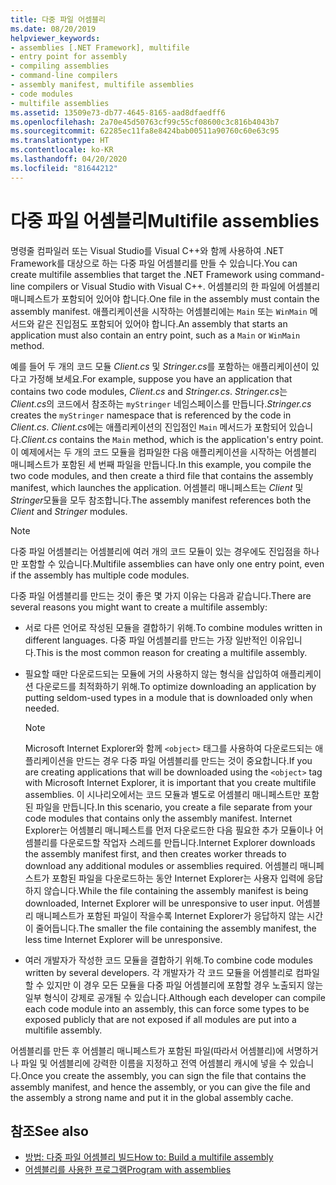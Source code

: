 ```yaml
---
title: 다중 파일 어셈블리
ms.date: 08/20/2019
helpviewer_keywords:
- assemblies [.NET Framework], multifile
- entry point for assembly
- compiling assemblies
- command-line compilers
- assembly manifest, multifile assemblies
- code modules
- multifile assemblies
ms.assetid: 13509e73-db77-4645-8165-aad8dfaedff6
ms.openlocfilehash: 2a70e45d50763cf99c55cf08600c3c816b4043b7
ms.sourcegitcommit: 62285ec11fa8e8424bab00511a90760c60e63c95
ms.translationtype: HT
ms.contentlocale: ko-KR
ms.lasthandoff: 04/20/2020
ms.locfileid: "81644212"
---
```

# <a name="multifile-assemblies"></a><span data-ttu-id="b4446-102">다중 파일 어셈블리</span><span class="sxs-lookup"><span data-stu-id="b4446-102">Multifile assemblies</span></span>

<span data-ttu-id="b4446-103">명령줄 컴파일러 또는 Visual Studio를 Visual C++와 함께 사용하여 .NET Framework를 대상으로 하는 다중 파일 어셈블리를 만들 수 있습니다.</span><span class="sxs-lookup"><span data-stu-id="b4446-103">You can create multifile assemblies that target the .NET Framework using command-line compilers or Visual Studio with Visual C++.</span></span> <span data-ttu-id="b4446-104">어셈블리의 한 파일에 어셈블리 매니페스트가 포함되어 있어야 합니다.</span><span class="sxs-lookup"><span data-stu-id="b4446-104">One file in the assembly must contain the assembly manifest.</span></span> <span data-ttu-id="b4446-105">애플리케이션을 시작하는 어셈블리에는 `Main` 또는 `WinMain` 메서드와 같은 진입점도 포함되어 있어야 합니다.</span><span class="sxs-lookup"><span data-stu-id="b4446-105">An assembly that starts an application must also contain an entry point, such as a `Main` or `WinMain` method.</span></span>

<span data-ttu-id="b4446-106">예를 들어 두 개의 코드 모듈 *Client.cs* 및 *Stringer.cs*를 포함하는 애플리케이션이 있다고 가정해 보세요.</span><span class="sxs-lookup"><span data-stu-id="b4446-106">For example, suppose you have an application that contains two code modules, *Client.cs* and *Stringer.cs*.</span></span> <span data-ttu-id="b4446-107">*Stringer.cs*는 *Client.cs*의 코드에서 참조하는 `myStringer` 네임스페이스를 만듭니다.</span><span class="sxs-lookup"><span data-stu-id="b4446-107">*Stringer.cs* creates the `myStringer` namespace that is referenced by the code in *Client.cs*.</span></span> <span data-ttu-id="b4446-108">*Client.cs*에는 애플리케이션의 진입점인 `Main` 메서드가 포함되어 있습니다.</span><span class="sxs-lookup"><span data-stu-id="b4446-108">*Client.cs* contains the `Main` method, which is the application's entry point.</span></span> <span data-ttu-id="b4446-109">이 예제에서는 두 개의 코드 모듈을 컴파일한 다음 애플리케이션을 시작하는 어셈블리 매니페스트가 포함된 세 번째 파일을 만듭니다.</span><span class="sxs-lookup"><span data-stu-id="b4446-109">In this example, you compile the two code modules, and then create a third file that contains the assembly manifest, which launches the application.</span></span> <span data-ttu-id="b4446-110">어셈블리 매니페스트는 *Client* 및 *Stringer*모듈을 모두 참조합니다.</span><span class="sxs-lookup"><span data-stu-id="b4446-110">The assembly manifest references both the *Client* and *Stringer* modules.</span></span>

> [!NOTE]
> <span data-ttu-id="b4446-111">다중 파일 어셈블리는 어셈블리에 여러 개의 코드 모듈이 있는 경우에도 진입점을 하나만 포함할 수 있습니다.</span><span class="sxs-lookup"><span data-stu-id="b4446-111">Multifile assemblies can have only one entry point, even if the assembly has multiple code modules.</span></span>

<span data-ttu-id="b4446-112">다중 파일 어셈블리를 만드는 것이 좋은 몇 가지 이유는 다음과 같습니다.</span><span class="sxs-lookup"><span data-stu-id="b4446-112">There are several reasons you might want to create a multifile assembly:</span></span>

- <span data-ttu-id="b4446-113">서로 다른 언어로 작성된 모듈을 결합하기 위해.</span><span class="sxs-lookup"><span data-stu-id="b4446-113">To combine modules written in different languages.</span></span> <span data-ttu-id="b4446-114">다중 파일 어셈블리를 만드는 가장 일반적인 이유입니다.</span><span class="sxs-lookup"><span data-stu-id="b4446-114">This is the most common reason for creating a multifile assembly.</span></span>

- <span data-ttu-id="b4446-115">필요할 때만 다운로드되는 모듈에 거의 사용하지 않는 형식을 삽입하여 애플리케이션 다운로드를 최적화하기 위해.</span><span class="sxs-lookup"><span data-stu-id="b4446-115">To optimize downloading an application by putting seldom-used types in a module that is downloaded only when needed.</span></span>

    > [!NOTE]
    > <span data-ttu-id="b4446-116">Microsoft Internet Explorer와 함께 `<object>` 태그를 사용하여 다운로드되는 애플리케이션을 만드는 경우 다중 파일 어셈블리를 만드는 것이 중요합니다.</span><span class="sxs-lookup"><span data-stu-id="b4446-116">If you are creating applications that will be downloaded using the `<object>` tag with Microsoft Internet Explorer, it is important that you create multifile assemblies.</span></span> <span data-ttu-id="b4446-117">이 시나리오에서는 코드 모듈과 별도로 어셈블리 매니페스트만 포함된 파일을 만듭니다.</span><span class="sxs-lookup"><span data-stu-id="b4446-117">In this scenario, you create a file separate from your code modules that contains only the assembly manifest.</span></span> <span data-ttu-id="b4446-118">Internet Explorer는 어셈블리 매니페스트를 먼저 다운로드한 다음 필요한 추가 모듈이나 어셈블리를 다운로드할 작업자 스레드를 만듭니다.</span><span class="sxs-lookup"><span data-stu-id="b4446-118">Internet Explorer downloads the assembly manifest first, and then creates worker threads to download any additional modules or assemblies required.</span></span> <span data-ttu-id="b4446-119">어셈블리 매니페스트가 포함된 파일을 다운로드하는 동안 Internet Explorer는 사용자 입력에 응답하지 않습니다.</span><span class="sxs-lookup"><span data-stu-id="b4446-119">While the file containing the assembly manifest is being downloaded, Internet Explorer will be unresponsive to user input.</span></span> <span data-ttu-id="b4446-120">어셈블리 매니페스트가 포함된 파일이 작을수록 Internet Explorer가 응답하지 않는 시간이 줄어듭니다.</span><span class="sxs-lookup"><span data-stu-id="b4446-120">The smaller the file containing the assembly manifest, the less time Internet Explorer will be unresponsive.</span></span>

- <span data-ttu-id="b4446-121">여러 개발자가 작성한 코드 모듈을 결합하기 위해.</span><span class="sxs-lookup"><span data-stu-id="b4446-121">To combine code modules written by several developers.</span></span> <span data-ttu-id="b4446-122">각 개발자가 각 코드 모듈을 어셈블리로 컴파일할 수 있지만 이 경우 모든 모듈을 다중 파일 어셈블리에 포함할 경우 노출되지 않는 일부 형식이 강제로 공개될 수 있습니다.</span><span class="sxs-lookup"><span data-stu-id="b4446-122">Although each developer can compile each code module into an assembly, this can force some types to be exposed publicly that are not exposed if all modules are put into a multifile assembly.</span></span>

<span data-ttu-id="b4446-123">어셈블리를 만든 후 어셈블리 매니페스트가 포함된 파일(따라서 어셈블리)에 서명하거나 파일 및 어셈블리에 강력한 이름을 지정하고 전역 어셈블리 캐시에 넣을 수 있습니다.</span><span class="sxs-lookup"><span data-stu-id="b4446-123">Once you create the assembly, you can sign the file that contains the assembly manifest, and hence the assembly, or you can give the file and the assembly a strong name and put it in the global assembly cache.</span></span>

## <a name="see-also"></a><span data-ttu-id="b4446-124">참조</span><span class="sxs-lookup"><span data-stu-id="b4446-124">See also</span></span>

- [<span data-ttu-id="b4446-125">방법: 다중 파일 어셈블리 빌드</span><span class="sxs-lookup"><span data-stu-id="b4446-125">How to: Build a multifile assembly</span></span>](build-multifile-assembly.md)
- [<span data-ttu-id="b4446-126">어셈블리를 사용한 프로그램</span><span class="sxs-lookup"><span data-stu-id="b4446-126">Program with assemblies</span></span>](../../standard/assembly/index.md)
